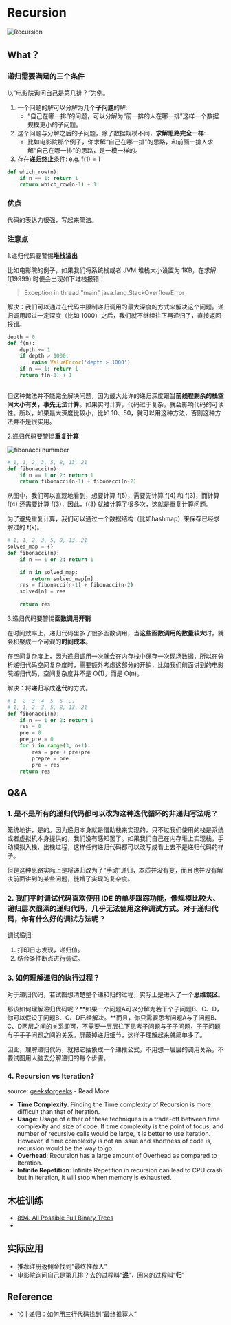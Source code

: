 # Recursion 

![Recursion](https://i.imgur.com/SAyEmMY.gif)

## What？

### 递归需要满足的三个条件

以“电影院询问自己是第几排？”为例。

1. 一个问题的解可以分解为几个**子问题**的解:  
	- “自己在哪一排”的问题，可以分解为“前一排的人在哪一排”这样一个数据规模更小的子问题。
2. 这个问题与分解之后的子问题，除了数据规模不同，**求解思路完全一样**:
	- 比如电影院那个例子，你求解“自己在哪一排”的思路，和前面一排人求解“自己在哪一排”的思路，是一模一样的。 
3. 存在**递归终止**条件: e.g. f(1) = 1

``` python 
def which_row(n):
	if n == 1: return 1
	return which_row(n-1) + 1

```

### 优点

代码的表达力很强，写起来简洁。

### 注意点

1.递归代码要警惕**堆栈溢出**

比如电影院的例子，如果我们将系统栈或者 JVM 堆栈大小设置为 1KB，在求解 f(19999) 时便会出现如下堆栈报错：
> Exception in thread "main" java.lang.StackOverflowError

解决：我们可以通过在代码中限制递归调用的最大深度的方式来解决这个问题。递归调用超过一定深度（比如 1000）之后，我们就不继续往下再递归了，直接返回报错。

``` python 
depth = 0 
def f(n):
	depth += 1
	if depth > 1000: 
		raise ValueError('depth > 1000')
	if n == 1: return 1
	return f(n-1) + 1
 
```
但这种做法并不能完全解决问题，因为最大允许的递归深度跟**当前线程剩余的栈空间大小有关，事先无法计算**。如果实时计算，代码过于复杂，就会影响代码的可读性。所以，如果最大深度比较小，比如 10、50，就可以用这种方法，否则这种方法并不是很实用。

2.递归代码要警惕**重复计算**

![fibonacci nummber](https://i.imgur.com/XkrEK8A.png)

``` python
# 1, 1, 2, 3, 5, 8, 13, 21
def fibonacci(n):
	if n == 1 or 2: return 1
	return fibonacci(n-1) + fibonacci(n-2)
```

从图中，我们可以直观地看到，想要计算 f(5)，需要先计算 f(4) 和 f(3)，而计算 f(4) 还需要计算 f(3)，因此，f(3) 就被计算了很多次，这就是重复计算问题。

为了避免重复计算，我们可以通过一个数据结构（比如hashmap）来保存已经求解过的 f(k)。

``` python 
# 1, 1, 2, 3, 5, 8, 13, 21
solved_map = {}
def fibonacci(n):
	if n == 1 or 2: return 1
	
	if n in solved_map:
		return solved_map[n]
	res = fibonacci(n-1) + fibonacci(n-2)
	solved[n] = res 
	
	return res 
```

3.递归代码要警惕**函数调用开销**

在时间效率上，递归代码里多了很多函数调用，当**这些函数调用的数量较大**时，就会积聚成一个可观的**时间成本**。

在空间复杂度上，因为递归调用一次就会在内存栈中保存一次现场数据，所以在分析递归代码空间复杂度时，需要额外考虑这部分的开销，比如我们前面讲到的电影院递归代码，空间复杂度并不是 O(1)，而是 O(n)。

解决：将**递归**写成**迭代**的方式。

``` python 
# 1  2  3  4  5  6 ...
# 1, 1, 2, 3, 5, 8, 13, 21
def fibonacci(n):
	if n == 1 or 2: return 1
	res = 0 
	pre = 0
	pre_pre = 0
	for i in range(3, n+1):
		res = pre + pre+pre
		prepre = pre
		pre = res 
	return res 
```

## Q&A 

### 1. 是不是所有的递归代码都可以改为这种迭代循环的非递归写法呢？

笼统地讲，是的。因为递归本身就是借助栈来实现的，只不过我们使用的栈是系统或者虚拟机本身提供的，我们没有感知罢了。如果我们自己在内存堆上实现栈，手动模拟入栈、出栈过程，这样任何递归代码都可以改写成看上去不是递归代码的样子。

但是这种思路实际上是将递归改为了“手动”递归，本质并没有变，而且也并没有解决前面讲到的某些问题，徒增了实现的复杂度。

### 2. 我们平时调试代码喜欢使用 IDE 的单步跟踪功能，像规模比较大、递归层次很深的递归代码，几乎无法使用这种调试方式。对于递归代码，你有什么好的调试方法呢？

调试递归:

1. 打印日志发现，递归值。
2. 结合条件断点进行调试。

### 3. 如何理解递归的执行过程？

对于递归代码，若试图想清楚整个递和归的过程，实际上是进入了一个**思维误区**。

那该如何理解递归代码呢？**如果一个问题A可以分解为若干个子问题B、C、D，你可以假设子问题B、C、D已经解决。**而且，你只需要思考问题A与子问题B、C、D两层之间的关系即可，不需要一层层往下思考子问题与子子问题，子子问题与子子子问题之间的关系。屏蔽掉递归细节，这样子理解起来就简单多了。

因此，理解递归代码，就把它抽象成一个递推公式，不用想一层层的调用关系，不要试图用人脑去分解递归的每个步骤。

### 4. Recursion vs Iteration?

source: [geeksforgeeks](https://www.geeksforgeeks.org/difference-between-recursion-and-iteration/) - Read More


* **Time Complexity**: Finding the Time complexity of Recursion is more difficult than that of Iteration.
* **Usage**: Usage of either of these techniques is a trade-off between time complexity and size of code. If time complexity is the point of focus, and number of recursive calls would be large, it is better to use iteration. However, if time complexity is not an issue and shortness of code is, recursion would be the way to go.
* **Overhead**: Recursion has a large amount of Overhead as compared to Iteration.
* **Infinite Repetition**: Infinite Repetition in recursion can lead to CPU crash but in iteration, it will stop when memory is exhausted.




## 木桩训练

* [894. All Possible Full Binary Trees](https://leetcode.com/problems/all-possible-full-binary-trees/)
* 

## 实际应用

* 推荐注册返佣金找到“最终推荐人”
* 电影院询问自己是第几排？去的过程叫“**递**”，回来的过程叫“**归**”


## Reference 

* [10 | 递归：如何用三行代码找到“最终推荐人”
](https://www.jianshu.com/p/54a83ba5d758)